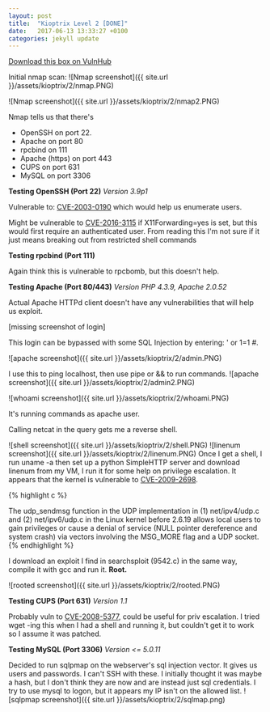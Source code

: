 ```yaml
---
layout: post
title:  "Kioptrix Level 2 [DONE]"
date:   2017-06-13 13:33:27 +0100
categories: jekyll update
---
```


[Download this box on VulnHub](https://www.vulnhub.com/entry/kioptrix-level-11-2,23/)

Initial nmap scan:
![Nmap screenshot]({{ site.url }}/assets/kioptrix/2/nmap.PNG)

![Nmap screenshot]({{ site.url }}/assets/kioptrix/2/nmap2.PNG)

Nmap tells us that there's

* OpenSSH on port 22.
* Apache on port 80
* rpcbind on 111
* Apache (https) on port 443
* CUPS on port 631
* MySQL on port 3306

**Testing OpenSSH (Port 22)**
*Version 3.9p1*

Vulnerable to: [CVE-2003-0190](https://www.cvedetails.com/cve/cve-2003-0190) which would help us enumerate users.

Might be vulnerable to [CVE-2016-3115](https://nvd.nist.gov/vuln/detail/CVE-2016-3115) if X11Forwarding=yes is set, but this would first require an authenticated user. From reading this I'm not sure if it just means breaking out from restricted shell commands

**Testing rpcbind (Port 111)**

Again think this is vulnerable to rpcbomb, but this doesn't help.

**Testing Apache (Port 80/443)**
*Version PHP 4.3.9, Apache 2.0.52*

Actual Apache HTTPd client doesn't have any vulnerabilities that will help us exploit.

[missing screenshot of login]

This login can be bypassed with some SQL Injection by entering: ' or 1=1 #.

![apache screenshot]({{ site.url }}/assets/kioptrix/2/admin.PNG)

I use this to ping localhost, then use pipe or && to run commands.
![apache screenshot]({{ site.url }}/assets/kioptrix/2/admin2.PNG)

![whoami screenshot]({{ site.url }}/assets/kioptrix/2/whoami.PNG)

It's running commands as apache user.

Calling netcat in the query gets me a reverse shell.


![shell screenshot]({{ site.url }}/assets/kioptrix/2/shell.PNG)
![linenum screenshot]({{ site.url }}/assets/kioptrix/2/linenum.PNG)
Once I get a shell, I run uname -a then set up a python SimpleHTTP server and download linenum from my VM, I run it for some help on privilege escalation. It appears that the kernel is vulnerable to [CVE-2009-2698](https://cve.mitre.org/cgi-bin/cvename.cgi?name=CVE-2009-2698).

{% highlight c %}

The udp_sendmsg function in the UDP implementation in 
(1) net/ipv4/udp.c and (2) net/ipv6/udp.c in the Linux
kernel before 2.6.19 allows local users to gain privileges
or cause a denial of service (NULL pointer dereference 
and system crash) via vectors involving the MSG_MORE flag and a UDP socket.
{% endhighlight %}

I download an exploit I find in searchsploit (9542.c) in the same way, compile it with gcc and run it. **Root.**

![rooted screenshot]({{ site.url }}/assets/kioptrix/2/rooted.PNG)

**Testing CUPS (Port 631)**
*Version 1.1*

Probably vuln to [CVE-2008-5377](https://cve.mitre.org/cgi-bin/cvename.cgi?name=CVE-2008-5377), could be useful for priv escalation. I tried wget -ing this when I had a shell and running it, but couldn't get it to work so I assume it was patched.


**Testing MySQL (Port 3306)**
*Version <= 5.0.11*

Decided to run sqlpmap on the webserver's sql injection vector.
It gives us users and passwords. I can't SSH with these. I initially thought it was maybe a hash, but I don't think they are now and are instead just sql credentials. I try to use mysql to logon, but it appears my IP isn't on the allowed list.
![sqlpmap screenshot]({{ site.url }}/assets/kioptrix/2/sqlmap.png)






